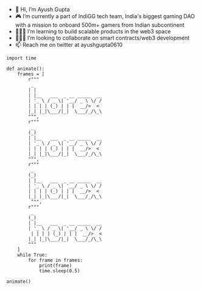 - 👋 Hi, I’m Ayush Gupta
- 🎮 I’m currently a part of IndiGG tech team, India's biggest gaming DAO with a mission to onboard 500m+ gamers from Indian subcontinent
- 👨🏻‍💻 I’m learning to build scalable products in the web3 space 
- 🙇🏻‍♂️ I’m looking to collaborate on smart contracts/web3 development
- 📫 Reach me on twitter at ayushgupta0610

<!---
ayushgupta0610/ayushgupta0610 is a ✨ special ✨ repository because its `README.md` (this file) appears on your GitHub profile.
You can click the Preview link to take a look at your changes.
--->

```
import time

def animate():
    frames = [
        r"""
         _
        | |
        | |__   ___  _ __ _____  __
        | '_ \ / _ \| '__/ _ \ \/ /
        | | | | (_) | | |  __/>  <
        |_| |_|\___/|_|  \___/_/\_\
        """,
        r"""
         _
        (_)
        | |__   ___  _ __ _____  __
        | '_ \ / _ \| '__/ _ \ \/ /
        | | | | (_) | | |  __/>  <
        |_| |_|\___/|_|  \___/_/\_\
        """,
        r"""
         _
        (_)
        | |__   ___  _ __ _____  __
        | '_ \ / _ \| '__/ _ \ \/ /
        | | | | (_) | | |  __/>  <
        |_| |_|\___/|_|  \___/_/\_\
         """,
        r"""
         _
        (_)
        | |__   ___  _ __ _____  __
        | '_ \ / _ \| '__/ _ \ \/ /
         | | | | (_) | | |  __/>  <
        |_| |_|\___/|_|  \___/_/\_\
        """
    ]
    while True:
        for frame in frames:
            print(frame)
            time.sleep(0.5)

animate()
```
